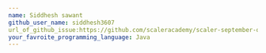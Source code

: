 ```yaml
---
name: Siddhesh sawant 
github_user_name: siddhesh3607
url_of_github_issue:https://github.com/scaleracademy/scaler-september-open-source-challenge/issues/367#issue-1359094929
your_favroite_programming_language: Java
---
```

